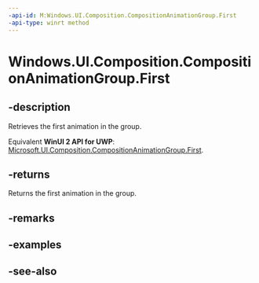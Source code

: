```yaml
---
-api-id: M:Windows.UI.Composition.CompositionAnimationGroup.First
-api-type: winrt method
---
```


<!-- Method syntax
public Windows.Foundation.Collections.IIterator<Windows.UI.Composition.CompositionAnimation> First()
-->

# Windows.UI.Composition.CompositionAnimationGroup.First

## -description
Retrieves the first animation in the group.

Equivalent **WinUI 2 API for UWP**: [Microsoft.UI.Composition.CompositionAnimationGroup.First](/windows/winui/api/microsoft.ui.composition.compositionanimationgroup.first).

## -returns
Returns the first animation in the group.

## -remarks

## -examples

## -see-also
